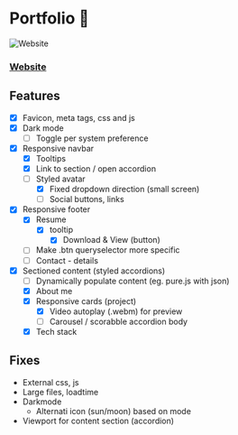 # Portfolio 📁 

<img alt="Website" src="https://img.shields.io/website?down_message=Down&label=Website&up_message=Up&url=https://blacksmithop.github.io/Portfolio/">

### [Website](https://blacksmithop.github.io/Portfolio/#)
## Features 
- [x] Favicon, meta tags, css and js
- [x] Dark mode
  - [ ] Toggle per system preference
- [x] Responsive navbar
  - [x] Tooltips
  - [x] Link to section / open accordion
  - [ ] Styled avatar
    - [x] Fixed dropdown direction (small screen)
    - [ ] Social buttons, links
- [x] Responsive footer
  - [x] Resume
    - [x] tooltip
      - [x] Download & View (button)
  - [ ] Make .btn queryselector more specific
  - [ ] Contact - details
- [x] Sectioned content (styled accordions)
  - [ ] Dynamically populate content (eg. pure.js with json)
  - [x] About me
  - [x] Responsive cards (project)
    - [x] Video autoplay (.webm) for preview
    - [ ] Carousel / scorabble accordion body
  - [x] Tech stack
## Fixes
* External css, js
* Large files, loadtime
* Darkmode
  * Alternati icon (sun/moon) based on mode
* Viewport for content section (accordion)
